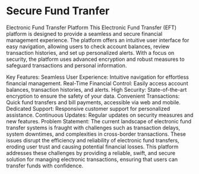 # Secure Fund Tranfer
Electronic Fund Transfer Platform
This Electronic Fund Transfer (EFT) platform is designed to provide a seamless and secure financial management experience. The platform offers an intuitive user interface for easy navigation, allowing users to check account balances, review transaction histories, and set up personalized alerts. With a focus on security, the platform uses advanced encryption and robust measures to safeguard transactions and personal information.

Key Features:
Seamless User Experience: Intuitive navigation for effortless financial management.
Real-Time Financial Control: Easily access account balances, transaction histories, and alerts.
High Security: State-of-the-art encryption to ensure the safety of your data.
Convenient Transactions: Quick fund transfers and bill payments, accessible via web and mobile.
Dedicated Support: Responsive customer support for personalized assistance.
Continuous Updates: Regular updates on security measures and new features.
Problem Statement:
The current landscape of electronic fund transfer systems is fraught with challenges such as transaction delays, system downtimes, and complexities in cross-border transactions. These issues disrupt the efficiency and reliability of electronic fund transfers, eroding user trust and causing potential financial losses. This platform addresses these challenges by providing a reliable, swift, and secure solution for managing electronic transactions, ensuring that users can transfer funds with confidence.
